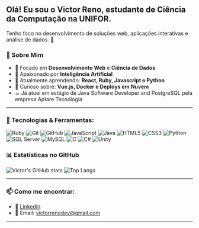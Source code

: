 ## Olá! Eu sou o Victor Reno, estudante de Ciência da Computação na UNIFOR. 
Tenho foco no desenvolvimento de soluções web, aplicações interativas e análise de dados. 🚀


### 🚀 Sobre Mim

- 🎯 Focado em **Desenvolvimento Web** e **Ciência de Dados**
- 🤖 Apaixonado por **Inteligência Artificial**
- 🌱 Atualmente aprendendo: **React, Ruby, Javascript e Python**
- 🔧 Curioso sobre: **Vue.js, Docker e Deploys em Nuvem**
- ☕︎ Já atuei em estágio de Java Software Developer and PostgreSQL pela empresa Aptare Tecnologia 
---



### 🚀 Tecnologias & Ferramentas:

![Ruby](https://img.shields.io/badge/Ruby-000000?style=for-the-badge&logo=ruby&logoColor=CC342D)
![Git](https://img.shields.io/badge/Git-F05032?style=for-the-badge&logo=git&logoColor=white)
![GitHub](https://img.shields.io/badge/GitHub-100000?style=for-the-badge&logo=github&logoColor=white)
![JavaScript](https://img.shields.io/badge/JavaScript-F7DF1E?style=for-the-badge&logo=javascript&logoColor=black)
![Java](https://img.shields.io/badge/Java-ED8B00?style=for-the-badge&logo=openjdk&logoColor=white)
![HTML5](https://img.shields.io/badge/HTML5-E34F26?style=for-the-badge&logo=html5&logoColor=white)
![CSS3](https://img.shields.io/badge/CSS3-1572B6?style=for-the-badge&logo=css3&logoColor=white)
![Python](https://img.shields.io/badge/Python-3776AB?style=for-the-badge&logo=python&logoColor=white)
![SQL Server](https://img.shields.io/badge/SQL_Server-CC2927?style=for-the-badge&logo=microsoftsqlserver&logoColor=white)
![MySQL](https://img.shields.io/badge/MySQL-00000F?style=for-the-badge&logo=mysql&logoColor=white)
![C](https://img.shields.io/badge/C-00599C?style=for-the-badge&logo=c&logoColor=white)
![C#](https://img.shields.io/badge/C%23-239120?style=for-the-badge&logo=c-sharp&logoColor=white)
![Unity](https://img.shields.io/badge/Unity-D3D3D3?style=for-the-badge&logo=unity&logoColor=000000)





### 📊 Estatísticas no GitHub

![Victor's GitHub stats](https://github-readme-stats.vercel.app/api?username=victorreno2009&show_icons=true&theme=radical)
![Top Langs](https://github-readme-stats.vercel.app/api/top-langs/?username=victorreno2009&layout=compact&theme=radical)

---

### 📫 Como me encontrar:

- 💼 [LinkedIn](https://www.linkedin.com/in/victor-reno-c4544b11)
- 📧 Email: victorrenodev@gmail.com

---

